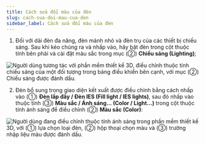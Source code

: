 ```yaml
---
title: Cách sửa đổi màu của đèn
slug: cach-sua-doi-mau-cua-den
sidebar_label: Cách sửa đổi màu của đèn
---
```


1. Đối với dải đèn đa năng, đèn mảnh nhỏ và đèn trụ của các thiết bị chiếu sáng. Sau khi kéo chúng ra và nhấp vào, hãy bật đèn trong cột thuộc tính bên phải và cài đặt màu sắc trong mục (②) **Chiếu sáng (Lighting)**;

![Người dùng tương tác với phần mềm thiết kế 3D, điều chỉnh thuộc tính chiếu sáng của một đối tượng trong bảng điều khiển bên cạnh, với mục (②) Chiếu sáng được đánh dấu.](https://storage.googleapis.com/jegavn_kb/images/9396178e-fc47-440d-acc6-df8ea8449026.png)

2. Đèn bổ sung trong giao diện kết xuất được điều chỉnh bằng cách nhấp vào (①) **Đèn lấp đầy / Đèn IES (Fill light / IES lights)**, sau đó nhấp vào thuộc tính (③) **Màu sắc / Ánh sáng... (Color / Light...)** trong cột thuộc tính ánh sáng để điều chỉnh (②) **Màu sắc (Color)**:

![Người dùng đang điều chỉnh thuộc tính ánh sáng trong phần mềm thiết kế 3D, với (①) lựa chọn loại đèn, (②) hộp thoại chọn màu và (③) trường nhập liệu màu được đánh dấu.](https://storage.googleapis.com/jegavn_kb/images/da003311-0b21-48ec-b52a-78def89bc3a8.png)